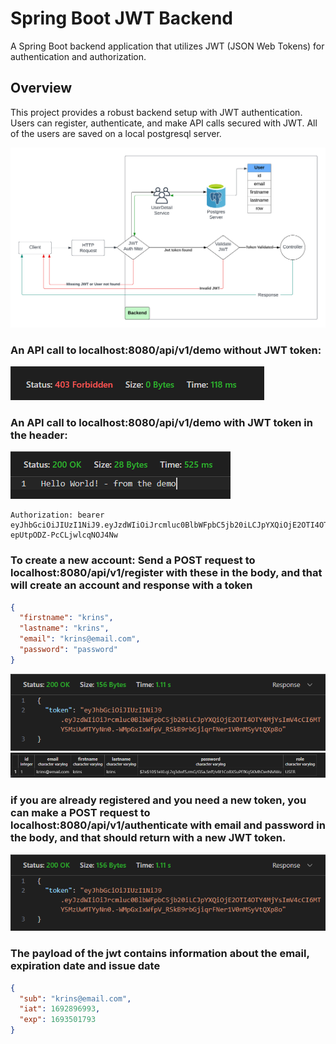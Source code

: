 # Spring Boot JWT Backend
A Spring Boot backend application that utilizes JWT (JSON Web Tokens) for authentication and authorization.

## Overview
This project provides a robust backend setup with JWT authentication. Users can register, authenticate, and make API calls secured with JWT. All of the users are saved on a local postgresql server.  

![403](gh-images/diagram.png)

### An API call to **localhost:8080/api/v1/demo** without JWT token:
![403](gh-images/403.png)

### An API call to **localhost:8080/api/v1/demo** with JWT token in the header:
![200](gh-images/200.png)
```
Authorization: bearer eyJhbGciOiJIUzI1NiJ9.eyJzdWIiOiJrcmluc0BlbWFpbC5jb20iLCJpYXQiOjE2OTI4OTY5OTMsImV4cCI6MTY5MzUwMTc5M30.Vuqr89siFnWeB3p4AO-epUtpODZ-PcCLjwlcqNOJ4Nw
``````

### To create a new account: Send a POST request to **localhost:8080/api/v1/register** with these in the body, and that will create an account and response with a token
```json
{
  "firstname": "krins",
  "lastname": "krins",
  "email": "krins@email.com",
  "password": "password"
} 
``` 
![Token](gh-images/token.png)
![postgres](gh-images/db.png)

### if you are already registered and you need a new token, you can make a POST request to **localhost:8080/api/v1/authenticate** with email and password in the body, and that should return with a new JWT token.
![Token](gh-images/token.png)

### The payload of the jwt contains information about the email, expiration date and issue date
```json
{
  "sub": "krins@email.com",
  "iat": 1692896993,
  "exp": 1693501793
}
``````